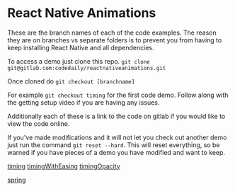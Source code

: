 # React Native Animations

These are the branch names of each of the code examples. The reason they are on branches vs separate folders is to prevent you from having to keep installing React Native and all dependencies.

To access a demo just clone this repo. `git clone git@gitlab.com:codedaily/reactnativeanimations.git`

Once cloned do `git checkout [branchname]`

For example `git checkout timing` for the first code demo. Follow along with the getting setup video if you are having any issues.

Additionally each of these is a link to the code on gitlab if you would like to view the code online.

If you've made modifications and it will not let you check out another demo just run the command
`git reset --hard`. This will reset everything, so be warned if you have pieces of a demo you have modified and want to keep.

[timing](https://gitlab.com/codedaily/reactnativeanimations/tree/timing)
[timingWithEasing](https://gitlab.com/codedaily/reactnativeanimations/tree/timingWithEasing)
[timingOpacity](https://gitlab.com/codedaily/reactnativeanimations/tree/timingOpacity)

[spring](https://gitlab.com/codedaily/reactnativeanimations/tree/spring)
